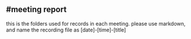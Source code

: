 #meeting report
------
this is the folders used for records in each meeting.
please use markdown, and name the recording file as [date]-[time]-[title]
